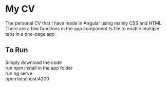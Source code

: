 # My CV
The personal CV that I have made in Angular using mainly CSS and HTML  
There are a few functions in the app.component.ts file to enable multiple tabs in a one-page app   

## To Run
Simply download the code  
run npm install in the app folder  
run ng serve  
open localhost:4200  
